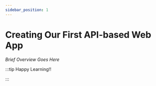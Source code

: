```yaml
---
sidebar_position: 1
---
```


# Creating Our First API-based Web App

_Brief Overview Goes Here_

:::tip Happy Learning!!

<QuestButton text="Go To Quest" link="https://app.stackup.dev/quest_page/creating-our-first-api-based-web-app" />

:::
